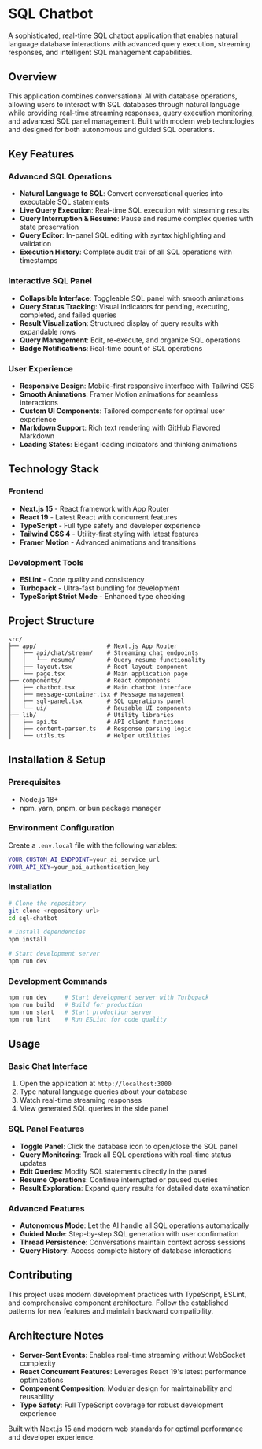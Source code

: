 # SQL Chatbot

A sophisticated, real-time SQL chatbot application that enables natural language database interactions with advanced query execution, streaming responses, and intelligent SQL management capabilities.

## Overview

This application combines conversational AI with database operations, allowing users to interact with SQL databases through natural language while providing real-time streaming responses, query execution monitoring, and advanced SQL panel management. Built with modern web technologies and designed for both autonomous and guided SQL operations.

## Key Features

### Advanced SQL Operations
- **Natural Language to SQL**: Convert conversational queries into executable SQL statements
- **Live Query Execution**: Real-time SQL execution with streaming results
- **Query Interruption & Resume**: Pause and resume complex queries with state preservation
- **Query Editor**: In-panel SQL editing with syntax highlighting and validation
- **Execution History**: Complete audit trail of all SQL operations with timestamps

### Interactive SQL Panel
- **Collapsible Interface**: Toggleable SQL panel with smooth animations
- **Query Status Tracking**: Visual indicators for pending, executing, completed, and failed queries
- **Result Visualization**: Structured display of query results with expandable rows
- **Query Management**: Edit, re-execute, and organize SQL operations
- **Badge Notifications**: Real-time count of SQL operations

### User Experience
- **Responsive Design**: Mobile-first responsive interface with Tailwind CSS
- **Smooth Animations**: Framer Motion animations for seamless interactions
- **Custom UI Components**: Tailored components for optimal user experience
- **Markdown Support**: Rich text rendering with GitHub Flavored Markdown
- **Loading States**: Elegant loading indicators and thinking animations

## Technology Stack

### Frontend
- **Next.js 15** - React framework with App Router
- **React 19** - Latest React with concurrent features
- **TypeScript** - Full type safety and developer experience
- **Tailwind CSS 4** - Utility-first styling with latest features
- **Framer Motion** - Advanced animations and transitions

### Development Tools
- **ESLint** - Code quality and consistency
- **Turbopack** - Ultra-fast bundling for development
- **TypeScript Strict Mode** - Enhanced type checking

## Project Structure

```
src/
├── app/                    # Next.js App Router
│   ├── api/chat/stream/    # Streaming chat endpoints
│   │   └── resume/         # Query resume functionality
│   ├── layout.tsx          # Root layout component
│   └── page.tsx            # Main application page
├── components/             # React components
│   ├── chatbot.tsx         # Main chatbot interface
│   ├── message-container.tsx # Message management
│   ├── sql-panel.tsx       # SQL operations panel
│   └── ui/                 # Reusable UI components
├── lib/                    # Utility libraries
│   ├── api.ts              # API client functions
│   ├── content-parser.ts   # Response parsing logic
│   └── utils.ts            # Helper utilities
```

## Installation & Setup

### Prerequisites
- Node.js 18+ 
- npm, yarn, pnpm, or bun package manager

### Environment Configuration
Create a `.env.local` file with the following variables:

```bash
YOUR_CUSTOM_AI_ENDPOINT=your_ai_service_url
YOUR_API_KEY=your_api_authentication_key
```

### Installation

```bash
# Clone the repository
git clone <repository-url>
cd sql-chatbot

# Install dependencies
npm install

# Start development server
npm run dev
```

### Development Commands

```bash
npm run dev     # Start development server with Turbopack
npm run build   # Build for production
npm run start   # Start production server
npm run lint    # Run ESLint for code quality
```

## Usage

### Basic Chat Interface
1. Open the application at `http://localhost:3000`
2. Type natural language queries about your database
3. Watch real-time streaming responses
4. View generated SQL queries in the side panel

### SQL Panel Features
- **Toggle Panel**: Click the database icon to open/close the SQL panel
- **Query Monitoring**: Track all SQL operations with real-time status updates
- **Edit Queries**: Modify SQL statements directly in the panel
- **Resume Operations**: Continue interrupted or paused queries
- **Result Exploration**: Expand query results for detailed data examination

### Advanced Features
- **Autonomous Mode**: Let the AI handle all SQL operations automatically
- **Guided Mode**: Step-by-step SQL generation with user confirmation
- **Thread Persistence**: Conversations maintain context across sessions
- **Query History**: Access complete history of database interactions

## Contributing

This project uses modern development practices with TypeScript, ESLint, and comprehensive component architecture. Follow the established patterns for new features and maintain backward compatibility.

## Architecture Notes

- **Server-Sent Events**: Enables real-time streaming without WebSocket complexity
- **React Concurrent Features**: Leverages React 19's latest performance optimizations
- **Component Composition**: Modular design for maintainability and reusability
- **Type Safety**: Full TypeScript coverage for robust development experience

Built with Next.js 15 and modern web standards for optimal performance and developer experience.

